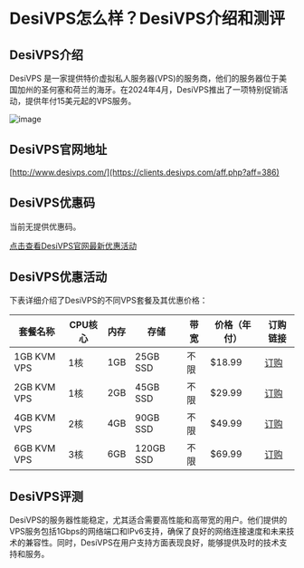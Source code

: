# DesiVPS怎么样？DesiVPS介绍和测评

## DesiVPS介绍
DesiVPS 是一家提供特价虚拟私人服务器(VPS)的服务商，他们的服务器位于美国加州的圣何塞和荷兰的海牙。在2024年4月，DesiVPS推出了一项特别促销活动，提供年付15美元起的VPS服务。

![image](https://github.com/laurenoacraz/DesiVPS/assets/167726483/be2f21e2-6460-4528-9cb7-b13b0e4975c1)

## DesiVPS官网地址
[http://www.desivps.com/](https://clients.desivps.com/aff.php?aff=386)

## DesiVPS优惠码
当前无提供优惠码。

[点击查看DesiVPS官网最新优惠活动](https://clients.desivps.com/aff.php?aff=386)

## DesiVPS优惠活动

下表详细介绍了DesiVPS的不同VPS套餐及其优惠价格：

| 套餐名称 | CPU核心 | 内存 | 存储 | 带宽 | 价格（年付） | 订购链接 |
|--------|------|-----|------|------|----------|-------|
| 1GB KVM VPS | 1核 | 1GB | 25GB SSD | 不限 | $18.99 | [订购](https://clients.desivps.com/aff.php?aff=386&pid=183) |
| 2GB KVM VPS | 1核 | 2GB | 45GB SSD | 不限 | $29.99 | [订购](https://clients.desivps.com/aff.php?aff=386&pid=119) |
| 4GB KVM VPS | 2核 | 4GB | 90GB SSD | 不限 | $49.99 | [订购](https://clients.desivps.com/aff.php?aff=386&pid=120) |
| 6GB KVM VPS | 3核 | 6GB | 120GB SSD | 不限 | $69.99 | [订购](https://clients.desivps.com/aff.php?aff=386&pid=184) |

## DesiVPS评测
DesiVPS的服务器性能稳定，尤其适合需要高性能和高带宽的用户。他们提供的VPS服务包括1Gbps的网络端口和IPv6支持，确保了良好的网络连接速度和未来技术的兼容性。同时，DesiVPS在用户支持方面表现良好，能够提供及时的技术支持和服务。
